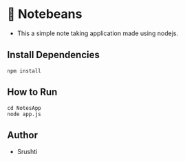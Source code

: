 # 📝 Notebeans
- This a simple note taking application made using nodejs.

## Install Dependencies
```
npm install
```

## How to Run
```
cd NotesApp
node app.js
```

## Author
- Srushti 
